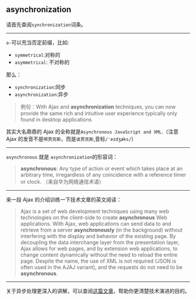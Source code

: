 

## asynchronization

请首先查阅`synchronization`词条。

---

`a-`可以充当否定前缀，比如:

- `symmetrical`:对称的
- `asymmetrical`: 不对称的

那么：

- `synchronization`:同步
- `asynchronization`:异步

> 例句：With Ajax and **asynchronization** techniques, you can now provide the same rich and intuitive user experience typically only found in desktop applications

其实大名鼎鼎的 Ajax 的全称就是`Asynchronous JavaScript and XML`.（注意 Ajax 的发音不是`啊贾克斯`，而是`诶贾克斯`,音标`/ˈeɪdʒæks/`）

---
`asynchronous` 就是 `asynchronization`的形容词：

> **asynchronous**: Any type of action or event which takes place at an arbitrary time, irregardless of any coincidence with a reference timer or clock. （来自华为网络通信术语）

---
来一段 Ajax 的介绍训练一下技术文章的英文阅读：

> Ajax is a set of web development techniques using many web technologies on the client-side to create **asynchronous** Web applications. With Ajax, web applications can send data to and retrieve from a server **asynchronously** (in the background) without interfering with the display and behavior of the existing page. By decoupling the data interchange layer from the presentation layer, Ajax allows for web pages, and by extension web applications, to change content dynamically without the need to reload the entire page. Despite the name, the use of XML is not required (JSON is often used in the AJAJ variant), and the requests do not need to be **asynchronous**.

---
关于异步处理更深入的讲解，可以查阅[这篇文章][1]，帮助你更清楚技术演进的目的。

[1]: http://xugaoyang.com/post/59e04f475c5425181ea1e9e0
